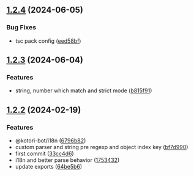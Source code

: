 ## [1.2.4](https://github.com/BIYUEHU/tsukiko/compare/v1.2.3...v1.2.4) (2024-06-05)


### Bug Fixes

* tsc pack config ([eed58bf](https://github.com/BIYUEHU/tsukiko/commit/eed58bfc9a8b230d1012350f4cfe2ab47cba0f33))



## [1.2.3](https://github.com/BIYUEHU/tsukiko/compare/v1.2.2...v1.2.3) (2024-06-04)


### Features

* string, number which match and strict mode ([b815f91](https://github.com/BIYUEHU/tsukiko/commit/b815f91e38761780b40f949af3cb5d185dd99a02))



## [1.2.2](https://github.com/BIYUEHU/tsukiko/compare/v1.1.2...v1.2.2) (2024-02-19)


### Features

* @kotori-bot/i18n ([6796b82](https://github.com/BIYUEHU/tsukiko/commit/6796b826a911172e9ac23a5384c5d49ca754c52f))
* custom parser and string pre regexp and object index key ([bf7d990](https://github.com/BIYUEHU/tsukiko/commit/bf7d9901094857a69b2f3f84c23839bb7be4c3f2))
* first commit ([33cc4d6](https://github.com/BIYUEHU/tsukiko/commit/33cc4d666193c462c1eb5d85e4bb63c93dbe899d))
* i18n and better parse behavior ([1753432](https://github.com/BIYUEHU/tsukiko/commit/1753432df69700f6da8b6df910f28f884a59177f))
* update exports ([64be5b6](https://github.com/BIYUEHU/tsukiko/commit/64be5b65f9c48683ea924377d22168e82de1d777))



